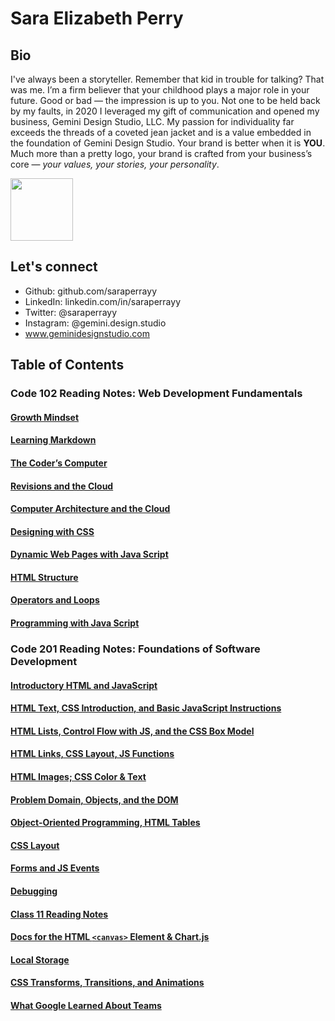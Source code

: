 # Sara Elizabeth Perry

## Bio

I've always been a storyteller. Remember that kid in trouble for talking? That was me. I’m a firm believer that your childhood plays a major role in your future. Good or bad — the impression is up to you. Not one to be held back by my faults, in 2020 I leveraged my gift of communication and opened my business, Gemini Design Studio, LLC. My passion for individuality far exceeds the threads of a coveted jean jacket and is a value embedded in the foundation of Gemini Design Studio. Your brand is better when it is **YOU**. Much more than a pretty logo, your brand is crafted from your business’s core — *your values, your stories, your personality*.  

<img src="https://user-images.githubusercontent.com/80362565/111243517-3478f980-85cf-11eb-8683-c39d3f891e29.jpg" width="100">

## Let's connect

* Github: github.com/saraperrayy
* LinkedIn: linkedin.com/in/saraperrayy
* Twitter: @saraperrayy
* Instagram: @gemini.design.studio
* www.geminidesignstudio.com

## Table of Contents

### Code 102 Reading Notes: Web Development Fundamentals

#### [Growth Mindset](Growth-Mindset.md)

#### [Learning Markdown](Learning-Markdown.md)

#### [The Coder’s Computer](The-Coders-Computer.md)

#### [Revisions and the Cloud](Revisions-and-the-cloud.md)

#### [Computer Architecture and the Cloud](computer-architecture-and-logic.md)

#### [Designing with CSS](designing-with-css.md)

#### [Dynamic Web Pages with Java Script](dynamic-web-pages-with-JavaScript.md)

#### [HTML Structure](html-structure.md)

#### [Operators and Loops](operators-and-loops.md)

#### [Programming with Java Script](programming-with-javascript.md)

### Code 201 Reading Notes: Foundations of Software Development

#### [Introductory HTML and JavaScript](class-01.md)

#### [HTML Text, CSS Introduction, and Basic JavaScript Instructions](class-02.md)

#### [HTML Lists, Control Flow with JS, and the CSS Box Model](class-03.md)

#### [HTML Links, CSS Layout, JS Functions](class-04.md)

#### [HTML Images; CSS Color & Text](class-05.md)

#### [Problem Domain, Objects, and the DOM](class-06.md)

#### [Object-Oriented Programming, HTML Tables](class-07.md) 

#### [CSS Layout](class-08.md)

#### [Forms and JS Events](class-09.md)

#### [Debugging](class-10.md)

#### [Class 11 Reading Notes](class-11.md)

#### [Docs for the HTML `<canvas>` Element & Chart.js](class-12.md)

#### [Local Storage](class-13.md)

#### [CSS Transforms, Transitions, and Animations](class-14.md)

#### [What Google Learned About Teams](class-15.md)